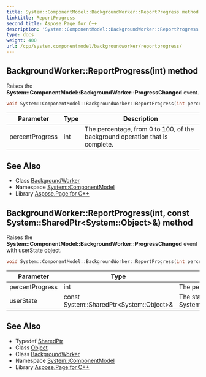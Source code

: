 ```yaml
---
title: System::ComponentModel::BackgroundWorker::ReportProgress method
linktitle: ReportProgress
second_title: Aspose.Page for C++
description: 'System::ComponentModel::BackgroundWorker::ReportProgress method. Raises the System::ComponentModel::BackgroundWorker::ProgressChanged event in C++.'
type: docs
weight: 400
url: /cpp/system.componentmodel/backgroundworker/reportprogress/
---
```

## BackgroundWorker::ReportProgress(int) method


Raises the **System::ComponentModel::BackgroundWorker::ProgressChanged** event.

```cpp
void System::ComponentModel::BackgroundWorker::ReportProgress(int percentProgress)
```


| Parameter | Type | Description |
| --- | --- | --- |
| percentProgress | int | The percentage, from 0 to 100, of the background operation that is complete. |

## See Also

* Class [BackgroundWorker](../)
* Namespace [System::ComponentModel](../../)
* Library [Aspose.Page for C++](../../../)
## BackgroundWorker::ReportProgress(int, const System::SharedPtr\<System::Object\>\&) method


Raises the **System::ComponentModel::BackgroundWorker::ProgressChanged** event with userState object.

```cpp
void System::ComponentModel::BackgroundWorker::ReportProgress(int percentProgress, const System::SharedPtr<System::Object> &userState)
```


| Parameter | Type | Description |
| --- | --- | --- |
| percentProgress | int | The percentage, from 0 to 100, of the background operation that is complete. |
| userState | const System::SharedPtr\<System::Object\>\& | The state object passed to System::ComponentModel::BackgroundWorker::RunWorkerAsync(System::Object). |

## See Also

* Typedef [SharedPtr](../../../system/sharedptr/)
* Class [Object](../../../system/object/)
* Class [BackgroundWorker](../)
* Namespace [System::ComponentModel](../../)
* Library [Aspose.Page for C++](../../../)
